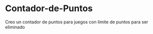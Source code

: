 # Contador-de-Puntos
Creo un contador de puntos para juegos con límite de puntos para ser eliminado
